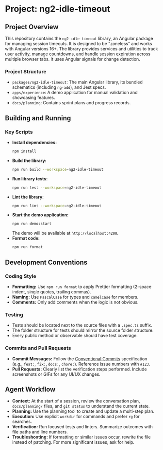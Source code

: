 # Project: ng2-idle-timeout

## Project Overview

This repository contains the `ng2-idle-timeout` library, an Angular package for managing session timeouts. It is designed to be "zoneless" and works with Angular versions 16+. The library provides services and utilities to track user activity, manage countdowns, and handle session expiration across multiple browser tabs. It uses Angular signals for change detection.

### Project Structure

*   `packages/ng2-idle-timeout`: The main Angular library, its bundled schematics (including `ng-add`), and Jest specs.
*   `apps/experience`: A demo application for manual validation and showcasing features.
*   `docs/planning`: Contains sprint plans and progress records.

## Building and Running

### Key Scripts

*   **Install dependencies:**
    ```bash
    npm install
    ```
*   **Build the library:**
    ```bash
    npm run build --workspace=ng2-idle-timeout
    ```
*   **Run library tests:**
    ```bash
    npm run test --workspace=ng2-idle-timeout
    ```
*   **Lint the library:**
    ```bash
    npm run lint --workspace=ng2-idle-timeout
    ```
*   **Start the demo application:**
    ```bash
    npm run demo:start
    ```
    The demo will be available at `http://localhost:4200`.
*   **Format code:**
    ```bash
    npm run format
    ```

## Development Conventions

### Coding Style

*   **Formatting:** Use `npm run format` to apply Prettier formatting (2-space indent, single quotes, trailing commas).
*   **Naming:** Use `PascalCase` for types and `camelCase` for members.
*   **Comments:** Only add comments when the logic is not obvious.

### Testing

*   Tests should be located next to the source files with a `.spec.ts` suffix.
*   The folder structure for tests should mirror the source folder structure.
*   Every public method or observable should have test coverage.

### Commits and Pull Requests

*   **Commit Messages:** Follow the [Conventional Commits](https://www.conventionalcommits.org/) specification (e.g., `feat:`, `fix:`, `docs:`, `chore:`). Reference issue numbers with `#123`.
*   **Pull Requests:** Clearly list the verification steps performed. Include screenshots or GIFs for any UI/UX changes.

## Agent Workflow

*   **Context:** At the start of a session, review the conversation plan, `docs/planning/` files, and `git status` to understand the current state.
*   **Planning:** Use the planning tool to create and update a multi-step plan.
*   **Execution:** Use explicit `workdir` for commands and prefer `rg` for searches.
*   **Verification:** Run focused tests and linters. Summarize outcomes with file paths and line numbers.
*   **Troubleshooting:** If formatting or similar issues occur, rewrite the file instead of patching. For more significant issues, ask for help.
